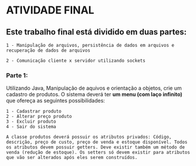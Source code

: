 # ATIVIDADE FINAL

## Este trabalho final está dividido em duas partes:

    1 - Manipulação de arquivos, persistência de dados em arquivos e recuperação de dados de arquivos

    2 - Comunicação cliente x servidor utilizando sockets


### Parte 1:

Utilizando Java, Manipulação de aquivos e orientação a objetos, crie um cadastro de produtos.
O sistema deverá ter **um menu (com laço infinito)** que ofereça as seguintes possibilidades:

    1 - Cadastrar produto
    2 - Alterar preço produto
    3 - Excluir produto
    4 - Sair do sistema


`A classe produtos deverá possuir os atributos privados: Código, descrição, preço de custo, preço de venda e estoque disponível. Todos os atributos devem possuir getters. Deve existir também um método de venda (redução de estoque). Os setters só devem existir para atributos que vão ser alterados após eles serem construídos.`